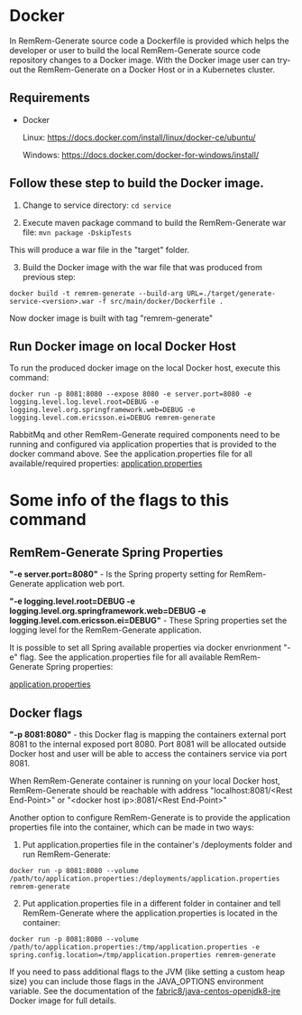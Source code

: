 # Docker

In RemRem-Generate source code a Dockerfile is provided which helps the developer or user to build the local RemRem-Generate source code repository changes to a Docker image.
With the Docker image user can try-out the RemRem-Generate on a Docker Host or in a Kubernetes cluster.

## Requirements
- Docker 


  Linux: https://docs.docker.com/install/linux/docker-ce/ubuntu/

  
  Windows: https://docs.docker.com/docker-for-windows/install/


## Follow these step to build the Docker image.

1. Change to service directory: 
`cd service`

2. Execute maven package command to build the RemRem-Generate war file:
`mvn package -DskipTests`

This will produce a war file in the "target" folder.



3. Build the Docker image with the war file that was produced from previous step: 


`docker build -t remrem-generate --build-arg URL=./target/generate-service-<version>.war -f src/main/docker/Dockerfile .` 


Now docker image is built with tag "remrem-generate"

## Run Docker image on local Docker Host
To run the produced docker image on the local Docker host, execute this command: 


`docker run -p 8081:8080 --expose 8080 -e server.port=8080 -e logging.level.log.level.root=DEBUG -e logging.level.org.springframework.web=DEBUG -e logging.level.com.ericsson.ei=DEBUG remrem-generate`

RabbitMq and other RemRem-Generate required components need to be running and configured via application properties that is provided to the docker command above. See the application.properties file for all available/required properties:
[application.properties](https://github.com/eiffel-community/eiffel-remrem-generate/blob/master/service/src/main/resources/application.properties)

# Some info of the flags to this command


## RemRem-Generate Spring Properties


<B>"-e server.port=8080"</B> - Is the Spring property setting for RemRem-Generate application web port.


<B>"-e logging.level.root=DEBUG -e logging.level.org.springframework.web=DEBUG -e 
logging.level.com.ericsson.ei=DEBUG"</B> - These Spring properties set the logging level for the RemRem-Generate application. 


It is possible to set all Spring available properties via docker envrionment "-e" flag. See the application.properties file for all available RemRem-Generate Spring properties:


[application.properties](https://github.com/eiffel-community/eiffel-remrem-generate/blob/master/service/src/main/resources/application.properties)


## Docker flags


<B>"-p 8081:8080"</B> - this Docker flag is mapping the containers external port 8081 to the internal exposed port 8080. Port 8081 will be allocated outside Docker host and user will be able to access the containers service via port 8081.


When RemRem-Generate container is running on your local Docker host, RemRem-Generate should be reachable with address "localhost:8081/\<Rest End-Point\>" or "\<docker host ip\>:8081/\<Rest End-Point\>"


Another option to configure RemRem-Generate is to provide the application properties file into the container, which can be made in two ways:
1. Put application.properties file in the container's /deployments folder and run RemRem-Generate:

`docker run -p 8081:8080 --volume /path/to/application.properties:/deployments/application.properties remrem-generate`

2. Put application.properties file in a different folder in container and tell RemRem-Generate where the application.properties is located in the container:

`docker run -p 8081:8080 --volume /path/to/application.properties:/tmp/application.properties -e spring.config.location=/tmp/application.properties remrem-generate`

If you need to pass additional flags to the JVM (like setting a custom
heap size) you can include those flags in the JAVA_OPTIONS environment
variable. See the documentation of the
[fabric8/java-centos-openjdk8-jre][docker-image-docs] Docker image for
full details.

[docker-image-docs]: https://hub.docker.com/r/fabric8/java-centos-openjdk8-jre
